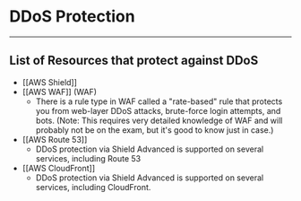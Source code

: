 # DDoS Protection
-------
## List of Resources that protect against DDoS
- [[AWS Shield]]
- [[AWS WAF]] (WAF)
	- There is a rule type in WAF called a "rate-based" rule that protects you from web-layer DDoS attacks, brute-force login attempts, and bots. (Note: This requires very detailed knowledge of WAF and will probably not be on the exam, but it's good to know just in case.)
- [[AWS Route 53]]
	- DDoS protection via Shield Advanced is supported on several services, including Route 53
- [[AWS CloudFront]]
	- DDoS protection via Shield Advanced is supported on several services, including CloudFront.